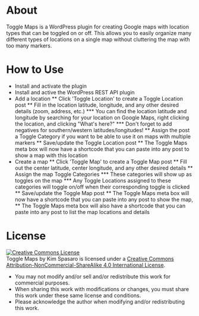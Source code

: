 # About
Toggle Maps is a WordPress plugin for creating Google maps with location types that can be toggled on or off.
This allows you to easily organize many different types of locations on a single map without cluttering the map
with too many markers.

# How to Use
* Install and activate the plugin
* Install and active the WordPress REST API plugin
* Add a location
** Click 'Toggle Location' to create a Toggle Location post
** Fill in the location latitude, longitude, and any other desired details (zoom, address, etc.)
*** You can find the location latitude and longitude by searching for your location on Google Maps, right clicking the location,
and clicking "What's here?"
*** Don't forget to add negatives for southern/western latitudes/longitudes!
** Assign the post a Toggle Category if you want to be able to use it on maps with multiple markers
** Save/update the Toggle Location post
** The Toggle Maps meta box will now have a shortcode that you can paste into any post to show a map with this location
* Create a map
** Click 'Toggle Map' to create a Toggle Map post
** Fill out the center latitude, center longitude, and any other desired details
** Assign the map Toggle Categories
*** These categories will show up as toggles on the map
*** Any Toggle Locations assigned to these categories will toggle on/off when their corresponding toggle is clicked
** Save/update the Toggle Map post
** The Toggle Maps meta box will now have a shortcode that you can paste into any post to show the map,
** The Toggle Maps meta box will also have a shortcode that you can paste into any post to list the map locations and details

# License
<a rel="license" href="http://creativecommons.org/licenses/by-nc-sa/4.0/"><img alt="Creative Commons License" style="border-width:0" src="https://i.creativecommons.org/l/by-nc-sa/4.0/88x31.png" /></a><br /><span xmlns:dct="http://purl.org/dc/terms/" property="dct:title">Toggle Maps</span> by <span xmlns:cc="http://creativecommons.org/ns#" property="cc:attributionName">Kim Spasaro</span> is licensed under a <a rel="license" href="http://creativecommons.org/licenses/by-nc-sa/4.0/">Creative Commons Attribution-NonCommercial-ShareAlike 4.0 International License</a>.

* You may not modify and/or sell and/or redistribute this work for commercial purposes.
* When sharing this work with modifications or changes, you must share this work under these same license and conditions.
* Please acknowledge the author when modifying and/or redistributing this work.

